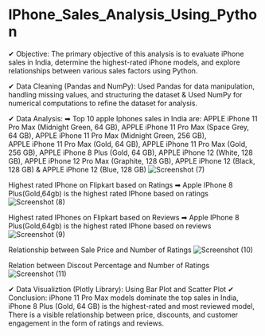 # IPhone_Sales_Analysis_Using_Python

✔ Objective: The primary objective of this analysis is to evaluate iPhone sales in India, determine the highest-rated iPhone models, and explore relationships between various sales factors using Python.

✔ Data Cleaning (Pandas and NumPy): Used Pandas for data manipulation, handling missing values, and structuring the dataset & Used NumPy for numerical computations to refine the dataset for analysis.

✔ Data Analysis:
   ➡ Top 10 apple Iphones sales in India are: APPLE iPhone 11 Pro Max (Midnight Green, 64 GB), APPLE iPhone 11 Pro Max (Space Grey, 64 GB), APPLE iPhone 11 Pro Max (Midnight Green, 256 GB),  
   APPLE iPhone 11 Pro Max (Gold, 64 GB), APPLE iPhone 11 Pro Max (Gold, 256 GB), APPLE iPhone 8 Plus (Gold, 64 GB), APPLE iPhone 12 (White, 128 GB), APPLE iPhone 12 Pro Max (Graphite, 128 
   GB), APPLE iPhone 12 (Black, 128 GB) & APPLE iPhone 12 (Blue, 128 GB)
   ![Screenshot (7)](https://github.com/subhajitdey295/Python_IPhone_Sales/assets/73297451/fe1c6e0d-48f9-417c-983a-f99b833e8b70)

   Highest rated IPhone on Flipkart based on Ratings
   ➡ Apple IPhone 8 Plus(Gold,64gb) is the highest rated IPhone based on ratings
   ![Screenshot (8)](https://github.com/subhajitdey295/Python_IPhone_Sales/assets/73297451/e95150ea-e3d7-45c7-9a49-f0c8cff5c72c)

   Highest rated IPhones on Flipkart based on Reviews
   ➡ Apple IPhone 8 Plus(Gold,64gb) is the highest rated IPhone based on reviews
   ![Screenshot (9)](https://github.com/subhajitdey295/Python_IPhone_Sales/assets/73297451/c2a36fbc-b6c4-4cb8-8e08-63e445db642d)

   Relationship between Sale Price and Number of Ratings
   ![Screenshot (10)](https://github.com/subhajitdey295/Python_IPhone_Sales/assets/73297451/484e0277-7b55-4b8d-89f0-56ee11ed9ff2)

   Relation between Discout Percentage and Number of Ratings
   ![Screenshot (11)](https://github.com/subhajitdey295/Python_IPhone_Sales/assets/73297451/bbfa2d86-ed10-41e7-8e5d-bf117447c634)

✔ Data Visualiztion (Plotly Library): Using Bar Plot and Scatter Plot
✔ Conclusion: iPhone 11 Pro Max models dominate the top sales in India, iPhone 8 Plus (Gold, 64 GB) is the highest-rated and most reviewed model, There is a visible relationship between price, discounts, and 
  customer engagement in the form of ratings and reviews.
  

